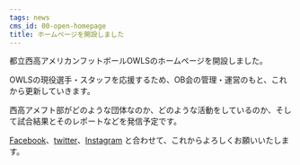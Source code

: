 ```yaml
---
tags: news
cms_id: 00-open-homepage
title: ホームページを開設しました
---
```

都立西高アメリカンフットボールOWLSのホームページを開設しました。

OWLSの現役選手・スタッフを応援するため、OB会の管理・運営のもと、これから更新していきます。

西高アメフト部がどのような団体なのか、どのような活動をしているのか、そして試合結果とそのレポートなどを発信予定です。

[Facebook](https://www.facebook.com/%E9%83%BD%E7%AB%8B%E8%A5%BF%E9%AB%98OWLS-199121000156356)、[twitter](https://twitter.com/nishi__owls)、[Instagram](https://www.instagram.com/nishi_owls/) と合わせて、これからよろしくお願いいたします。
